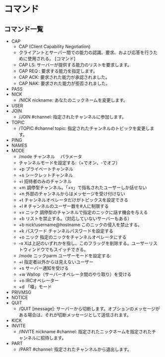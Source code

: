 # コマンド
## コマンド一覧
- CAP
	- CAP (Client Capability Negotiation)
	- クライアントとサーバー間での能力の認識、要求、および応答を行うために使用される。
	[コマンド]
	- CAP LS: サーバーが提供する能力のリストを要求します。
    - CAP REQ : 要求する能力を指定します。
    - CAP ACK: 要求された能力が承認されました。
    - CAP NAK: 要求された能力が拒否されました。
- PASS
- NICK
	- /NICK nickname: あなたのニックネームを変更します。
- USER
- JOIN
	- /JOIN #channel: 指定されたチャンネルに参加します。
- TOPIC
	- /TOPIC #channel topic: 指定されたチャンネルのトピックを変更します。
- PING
- NAMES
- MODE
	- /mode チャンネル　 パラメータ
	- チャンネルモードを設定する:（+でオン、-でオフ）
	- +p プライベートチャンネル
	- +s シークレットチャンネル
	- +i 招待者のみのチャンネル
	- +m 調停型チャンネル。「+v」で指名されたユーザーしか話せない
	- +n 外部のチャンネルからはメッセージを受け付けない
	- +t チャンネルオペレータだけがトピックスを設定できる
	- +l # チャンネルのユーザー数を#人に制限する
	- +v ニック 調停型のチャンネルで指定のニックに話す機会を与える
	- +b リストを禁止する。（対応していないサーバーもある）
	- +b nick!username@hostname このニックの侵入を禁止する。
	- +k パスワード チャンネルパスワードを設定する
	- +o ニック 指定のニックをチャンネルオペレータにする
	- -x Xは上記のいずれかを指し、このフラッグを削除する。ユーザーリストウィンドウでもスイッチできる。
	- /mode ニックparm ユーザーモードを設定する:
	- +i 指定者以外からは見えないユーザー
	- +s サーバー通知を受ける
	- +w Wallop（サーバーオペレータ間のやり取り）を受ける
	- +o IRCオペレーター
	- +d 「唖」モード
- PRIVMSG
- NOTICE
- QUIT
	- /QUIT [message]: サーバーから切断します。オプションのメッセージがある場合は、それが切断メッセージとして送信されます。
- KICK
- INVITE
	- /INVITE nickname #channel: 指定されたニックネームを指定されたチャンネルに招待します。
- PART
	- /PART #channel: 指定されたチャンネルから退出します。

